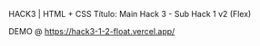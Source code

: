 HACK3 | HTML + CSS Título: Main Hack 3 - Sub Hack 1 v2 (Flex)

DEMO @ https://hack3-1-2-float.vercel.app/
